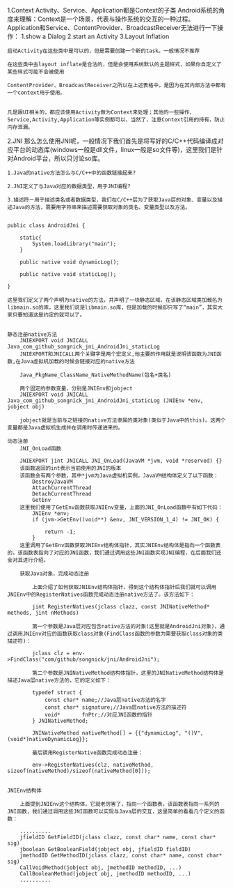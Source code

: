 1.Context
	Activity、Service、Application都是Context的子类
	Android系统的角度来理解：Context是一个场景，代表与操作系统的交互的一种过程。
	Application和Service、ContentProvider、BroadcastReceiver无法进行一下操作：
	1.show a Dialog
	2.start an Activity
	3.Layout Inflation

	启动Activity在这些类中是可以的，但是需要创建一个新的task。一般情况不推荐

	在这些类中去layout inflate是合法的，但是会使用系统默认的主题样式，如果你自定义了某些样式可能不会被使用

	ContentProvider、BroadcastReceiver之所以在上述表格中，是因为在其内部方法中都有一个context用于使用。


	凡是跟UI相关的，都应该使用Activity做为Context来处理；其他的一些操作，Service,Activity,Application等实例都可以，当然了，注意Context引用的持有，防止内存泄漏。

2.JNI
	那么怎么使用JNI呢，一般情况下我们首先是将写好的C/C++代码编译成对应平台的动态库(windows一般是dll文件，linux一般是so文件等)，这里我们是针对Android平台，所以只讨论so库。

	1.Java的native方法怎么与C/C++中的函数链接起来?

	2.JNI定义了与Java对应的数据类型，用于JNI编程?

	3.描述符－用于描述类名或者数据类型，我们在C/C++层为了获取Java层的对象、变量以及描述Java的方法，需要用字符串来描述需要获取对象的类名、变量类型以及方法。


	public class AndroidJni {

	    static{
	        System.loadLibrary("main");
	    }

	    public native void dynamicLog();

	    public native void staticLog();

	}

	这里我们定义了两个声明为native的方法，并声明了一块静态区域，在该静态区域类加载名为libmain.so的库，这里我们说是libmain.so库，但是加载的时候却只写了“main”，其实大家只要知道这是约定的就可以了。


	静态注册native方法
		JNIEXPORT void JNICALL Java_com_github_songnick_jni_AndroidJni_staticLog 
		JNIEXPORT和JNICALL两个关键字是两个宏定义,他主要的作用就是说明该函数为JNI函数,在Java虚拟机加载的时候会链接对应的native方法

		Java_PkgName_ClassName_NativeMethodName(包名+类名)

		两个固定的参数变量，分别是JNIEnv和jobject
		JNIEXPORT void JNICALL Java_com_github_songnick_jni_AndroidJni_staticLog (JNIEnv *env, jobject obj)

		jobject就是当前与之链接的native方法隶属的类对象(类似于Java中的this)。这两个变量都是Java虚拟机生成并在调用时传递进来的。

	动态注册
		JNI_OnLoad函数

		JNIEXPORT jint JNICALL JNI_OnLoad(JavaVM *jvm, void *reserved) {}
		该函数返回的int表示当前使用的JNI的版本
		该函数会有两个参数，其中*jvm为Java虚拟机实例，JavaVM结构体定义了以下函数：
			DestroyJavaVM
			AttachCurrentThread
			DetachCurrentThread
			GetEnv
		这里我们使用了GetEnv函数获取JNIEnv变量，上面的JNI_OnLoad函数中有如下代码：
			JNIEnv *env;
			if (jvm->GetEnv((void**) &env, JNI_VERSION_1_4) != JNI_OK) {

			    return -1;
			}
		这里调用了GetEnv函数获取JNIEnv结构体指针，其实JNIEnv结构体是指向一个函数表的，该函数表指向了对应的JNI函数，我们通过调用这些JNI函数实现JNI编程，在后面我们还会对其进行介绍。

		获取Java对象，完成动态注册

			上面介绍了如何获取JNIEnv结构体指针，得到这个结构体指针后我们就可以调用JNIEnv中的RegisterNatives函数完成动态注册native方法了。该方法如下：

			jint RegisterNatives(jclass clazz, const JNINativeMethod* methods, jint nMethods)

			第一个参数是Java层对应包含native方法的对象(这里就是AndroidJni对象)，通过调用JNIEnv对应的函数获取class对象(FindClass函数的参数为需要获取class对象的类描述符)：

			jclass clz = env->FindClass("com/github/songnick/jni/AndroidJni");

			第二个参数是JNINativeMethod结构体指针，这里的JNINativeMethod结构体是描述Java层native方法的，它的定义如下：

			typedef struct {
			    const char* name;//Java层native方法的名字
			    const char* signature;//Java层native方法的描述符
			    void*       fnPtr;//对应JNI函数的指针
			} JNINativeMethod;

			JNINativeMethod nativeMethod[] = {{"dynamicLog", "()V", (void*)nativeDynamicLog}};

			最后调用RegisterNative函数完成动态注册：

			env->RegisterNatives(clz, nativeMethod, sizeof(nativeMethod)/sizeof(nativeMethod[0]));


	JNIEnv结构体

		上面提到JNIEnv这个结构体，它就老厉害了，指向一个函数表，该函数表指向一系列的JNI函数，我们通过调用这些JNI函数可以实现与Java层的交互，这里简单的看看几个定义的函数：

		..........
		jfieldID GetFieldID(jclass clazz, const char* name, const char* sig)
		jboolean GetBooleanField(jobject obj, jfieldID fieldID)
		jmethodID GetMethodID(jclass clazz, const char* name, const char* sig)
		CallVoidMethod(jobject obj, jmethodID methodID, ...)
		CallBooleanMethod(jobject obj, jmethodID methodID, ...)
		..........


